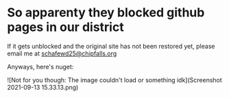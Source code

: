 # So apparenty they blocked github pages in our district

If it gets unblocked and the original site has not been restored yet, please email me at schafewd25@chipfalls.org

Anyways, here's nuget:

  ![Not for you though: The image couldn't load or something idk](Screenshot 2021-09-13 15.33.13.png)
